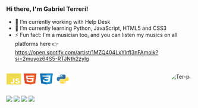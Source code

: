 ### Hi there, I'm Gabriel Terreri!

- 🔭 I’m currently working with Help Desk
- 🌱 I’m currently learning Python, JavaScript, HTML5 and CSS3
- ⚡ Fun fact: I'm a musician too, and you can listen my musics on all platforms here 👉 https://open.spotify.com/artist/1MZQ404LxYlrfl3nFAmolk?si=2muyoz64S5-RTJNth2zylg
<!--
<div align="center">
  <a href="https://github.com/Terreri">
  <img height="180em" src="https://github-readme-stats.vercel.app/api?username=Terreri&show_icons=true&theme=dark&include_all_commits=true&count_private=true"/>
</div>
-->
<div style="display: inline_block"><br>
  <img align="center" alt="Ter-Js" height="30" width="40" src="https://raw.githubusercontent.com/devicons/devicon/master/icons/javascript/javascript-plain.svg">
  <img align="center" alt="Ter-HTML" height="30" width="40" src="https://raw.githubusercontent.com/devicons/devicon/master/icons/html5/html5-original.svg">
  <img align="center" alt="Ter-CSS" height="30" width="40" src="https://raw.githubusercontent.com/devicons/devicon/master/icons/css3/css3-original.svg">
  <img align="center" alt="Ter-Python" height="30" width="40" src="https://raw.githubusercontent.com/devicons/devicon/master/icons/python/python-original.svg">
  <img align="right" alt="Ter-pic" height="150" style="border-radius:50px;" src="https://cdn.discordapp.com/attachments/707950523021656224/1062727170453151785/AEdFTp7p054l8pbOfQeTleAEd33JcqfVsATcOIKuhhJYs432-p-rw-no.png">
</div>
  
##
  
<div> 
  <a href="https://www.youtube.com/channel/UCccJoJgU71JD2dcc8QcvJaw" target="_blank"><img src="https://img.shields.io/badge/YouTube-FF0000?style=for-the-badge&logo=youtube&logoColor=white" target="_blank"></a>
  <a href="https://instagram.com/terrerinho_" target="_blank"><img src="https://img.shields.io/badge/-Instagram-%23E4405F?style=for-the-badge&logo=instagram&logoColor=white" target="_blank"></a>
  <a href = "mailto:gabrielterreri@gmail.com"><img src="https://img.shields.io/badge/-Gmail-%23333?style=for-the-badge&logo=gmail&logoColor=white" target="_blank"></a>
  <a href="https://www.linkedin.com/in/gabriel-terreri-0119a1207/" target="_blank"><img src="https://img.shields.io/badge/-LinkedIn-%230077B5?style=for-the-badge&logo=linkedin&logoColor=white" target="_blank"></a> 
  
</div>
